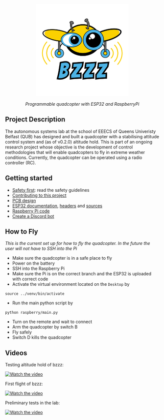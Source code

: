 <p align="center">
<img width="300" alt="bzzz-logo" src="design/logos/BZZZ.svg">
</p>

<p align="center">
<em>Programmable quadcopter with ESP32 and RaspberryPi</em>
</p>


## Project Description

The autonomous systems lab at the school of EEECS of Queens Univeristy Belfast (QUB) has designed and built a quadcopter with a stabilising attitude control system and (as of v0.2.0) altitude hold. This is part of an ongoing research project whose objective is the development of control methodologies that will enable quadcopters to fly in extreme weather conditions. Currently, the quadcopter can be operated using a radio controller (RC).


## Getting started

- [Safety first](SAFETY.md): read the safety guidelines
- [Contributing to this project](CONTRIBUTING.md)
- [PCB design](design/README.md)
- [ESP32 documentation](include/README.md), [headers](./include) and [sources](./src)
- [Raspberry Pi code](raspberry/README.md)
- [Create a Discord bot](raspberry/DiscordBot/README.md)


## How to Fly 
*This is the current set up for how to fly the quadcopter. In the future the user will not have to SSH into the Pi*

- Make sure the quadcopter is in a safe place to fly
- Power on the battery
- SSH into the Raspberry Pi
- Make sure the Pi is on the correct branch and the ESP32 is uploaded with correct code
- Activate the virtual environment located on the `Desktop` by
```
source ../venv/bin/activate
```
- Run the main python script by 
```
python raspberry/main.py
```
- Turn on the remote and wait to connect
- Arm the quadcopter by switch B
- Fly safely
- Switch D kills the quadcopter


## Videos 

<p>Testing altitude hold of bzzz:</p>

[![Watch the video](https://img.youtube.com/vi/AMWUkB0SQi4/hqdefault.jpg)](https://youtu.be/AMWUkB0SQi4)

<p>First flight of bzzz:</p>

[![Watch the video](https://img.youtube.com/vi/eGNW_-LX130/hqdefault.jpg)](https://youtu.be/eGNW_-LX130)

<p>Preliminary tests in the lab:</p>

[![Watch the video](https://img.youtube.com/vi/7mFDusj9uvs/hqdefault.jpg)](https://youtu.be/7mFDusj9uvs)

